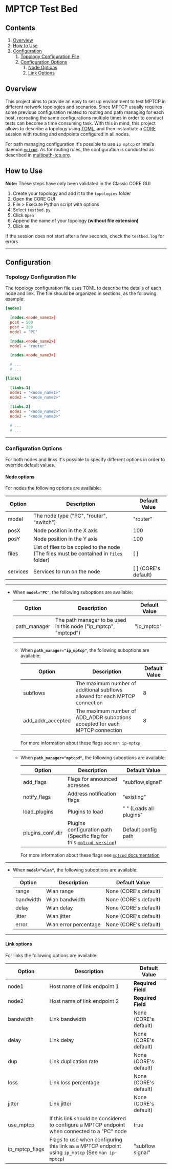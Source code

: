 # MPTCP Test Bed

## Contents
1. [Overview](#overview)
2. [How to Use](#how-to-use)
3. [Configuration](#configuration)
   1. [Topology Configuration File](#topology-configuration-file)
   2. [Configuration Options](#configuration-options)
      1. [Node Options](#node-options)
      2. [Link Options](#link-options)

## Overview
This project aims to provide an easy to set up environment to test MPTCP in different network topologies and scenarios. Since MPTCP usually requires some previous configuration related to routing and path managing for each host, recreating the same configurations multiple times in order to conduct tests can become a time consuming task. With this in mind, this project allows to describe a topology using [TOML](https://github.com/toml-lang/toml), and then instantiate a [CORE](https://github.com/coreemu/core) session with routing and endpoints configured in all nodes. 

For path managing configuration it's possible to use `ip mptcp` or Intel's daemon [`mptcpd`](https://github.com/intel/mptcpd). As for routing rules, the configuration is conducted as described in [multipath-tcp.org](http://multipath-tcp.org/pmwiki.php/Users/ConfigureRouting).



## How to Use

**Note:** These steps have only been validated in the Classic CORE GUI

1. Create your topology and add it to the `topologies` folder
2. Open the CORE GUI
3. File > Execute Python script with options
4. Select `testbed.py`
5. Click `Open`
6. Append the name of your topology **(without file extension)** 
7. Click `OK` 

If the session does not start after a few seconds, check the `testbed.log` for errors

---

## Configuration

### Topology Configuration File
The topology configuration file uses TOML to describe the details of each node and link. The file should be organized in sections, as the following example:

```TOML
[nodes]

  [nodes.<node_name1>]
  posX = 500 
  posY = 200
  model = "PC"

  [nodes.<node_name2>]
  model = "router"

  [nodes.<node_name3>]

  # ...
  # ...

[links]

  [links.1]
  node1 = "<node_name1>"
  node2 = "<node_name2>"
  
  [links.2]
  node1 = "<node_name2>"
  node2 = "<node_name3>"

  # ...
  # ...  

```

---

### Configuration Options
For both nodes and links it's possible to specify different options in order to override default values.

#### Node options

For nodes the following options are available:

| Option   | Description                                                                            | Default Value        |
|----------|----------------------------------------------------------------------------------------|----------------------|
| model    | The node type ("PC", "router", "switch")                                               | "router"             |
| posX     | Node position in the X axis                                                            | 100                  |
| posY     | Node position in the Y axis                                                            | 100                  |
| files    | List of files to be copied to the node (The files must be contained in `files` folder) | [ ]                  |
| services | Services to run on the node                                                            | [ ] (CORE's default) |
---

- When **`model="PC"`**, the following suboptions are available:

  | Option       | Description                                                      | Default Value |
  |--------------|------------------------------------------------------------------|---------------|
  | path_manager | The path manager to be used in this node ("ip\_mptcp", "mptcpd") | "ip\_mptcp"   |

  ---

  - When **`path_manager="ip_mptcp"`**, the following suboptions are available:

    | Option              | Description                                                                   | Default Value |
    |---------------------|-------------------------------------------------------------------------------|---------------|
    | subflows            | The maximum number of additional subflows allowed for each MPTCP connection   | 8             |
    | add\_addr\_accepted | The maximum number of ADD\_ADDR suboptions accepted for each MPTCP connection | 8             |
    
    For more information about these flags see `man ip-mptcp`

  ---

  - When **`path_manager="mptcpd"`**, the following suboptions are available:

    | Option             | Description                                                                                                                    | Default Value           |
    |--------------------|--------------------------------------------------------------------------------------------------------------------------------|-------------------------|
    | add\_flags         | Flags for announced adresses                                                                                                   | "subflow,signal"        |
    | notify\_flags      | Address notification flags                                                                                                     | "existing"              |
    | load\_plugins      | Plugins to load                                                                                                                | " " (Loads all plugins" |
    | plugins\_conf\_dir | Plugins configuration path (Specific flag for this [`mptcpd version`](https://github.com/dulive/mptcpd/tree/patched_version))  | Default config path     |

    For more information about these flags see [`mptcpd` documentation](https://github.com/intel/mptcpd)

---

- When **`model="wlan"`**, the following suboptions are available:

  | Option    | Description           | Default Value         |
  |-----------|-----------------------|-----------------------|
  | range     | Wlan range            | None (CORE's default) |
  | bandwidth | Wlan bandwidth        | None (CORE's default) |
  | delay     | Wlan delay            | None (CORE's default) |
  | jitter    | Wlan jitter           | None (CORE's default) |
  | error     | Wlan error percentage | None (CORE's default) |

---

#### Link options
For links the following options are available:

| Option           | Description                                                                                                          | Default Value         |
|------------------|----------------------------------------------------------------------------------------------------------------------|-----------------------|
| node1            | Host name of link endpoint 1                                                                                         | **Required Field**    |    
| node2            | Host name of link endpoint 2                                                                                         | **Required Field**    |
| bandwidth        | Link bandwidth                                                                                                       | None (CORE's default) |
| delay            | Link delay                                                                                                           | None (CORE's default) |
| dup              | Link duplication rate                                                                                                | None (CORE's default) |
| loss             | Link loss percentage                                                                                                 | None (CORE's default) |
| jitter           | Link jitter                                                                                                          | None (CORE's default) |
| use\_mptcp       | If this link should be considered to configure a MPTCP endpoint when connected to a "PC" node                        | true                  |
| ip\_mptcp\_flags | Flags to use when configuring this link as a MPTCP endpoint using `ip_mptcp` (See `man ip-mptcp`)                    | "subflow signal"      |




